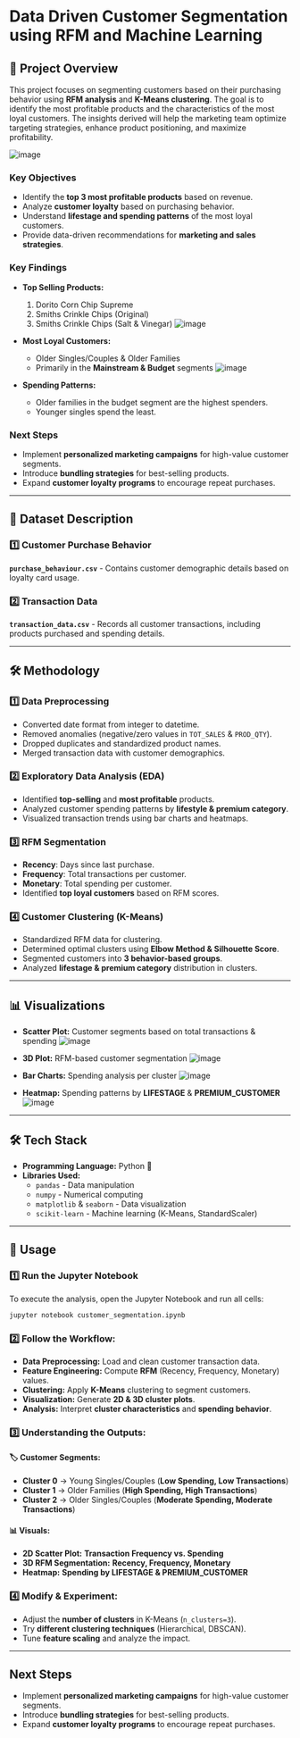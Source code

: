 # Data Driven Customer Segmentation using RFM and Machine Learning

## 📌 Project Overview
This project focuses on segmenting customers based on their purchasing behavior using **RFM analysis** and **K-Means clustering**. The goal is to identify the most profitable products and the characteristics of the most loyal customers. The insights derived will help the marketing team optimize targeting strategies, enhance product positioning, and maximize profitability.  

![image](https://github.com/user-attachments/assets/bea3051b-ee6e-401c-a2e9-8e603417e710)

### **Key Objectives**  
- Identify the **top 3 most profitable products** based on revenue.  
- Analyze **customer loyalty** based on purchasing behavior.  
- Understand **lifestage and spending patterns** of the most loyal customers.  
- Provide data-driven recommendations for **marketing and sales strategies**.  

### **Key Findings**  
- **Top Selling Products:**  
  1. Dorito Corn Chip Supreme  
  2. Smiths Crinkle Chips (Original)  
  3. Smiths Crinkle Chips (Salt & Vinegar)
![image](https://github.com/user-attachments/assets/fc145b4a-a034-49f0-b4eb-26d5b363a04f)

- **Most Loyal Customers:**  
  - Older Singles/Couples & Older Families  
  - Primarily in the **Mainstream & Budget** segments
![image](https://github.com/user-attachments/assets/08019875-bdd8-4184-802d-32a92c024c47)

- **Spending Patterns:**  
  - Older families in the budget segment are the highest spenders.  
  - Younger singles spend the least.  

### **Next Steps**
- Implement **personalized marketing campaigns** for high-value customer segments.  
- Introduce **bundling strategies** for best-selling products.  
- Expand **customer loyalty programs** to encourage repeat purchases.

---

## 📂 Dataset Description  

### 1️⃣ Customer Purchase Behavior 
**`purchase_behaviour.csv`** - Contains customer demographic details based on loyalty card usage.  

### 2️⃣ Transaction Data
**`transaction_data.csv`** - Records all customer transactions, including products purchased and spending details.  

---

## 🛠️ Methodology  

### 1️⃣ Data Preprocessing  
- Converted date format from integer to datetime.  
- Removed anomalies (negative/zero values in `TOT_SALES` & `PROD_QTY`).  
- Dropped duplicates and standardized product names.  
- Merged transaction data with customer demographics.  

### 2️⃣ Exploratory Data Analysis (EDA)  
- Identified **top-selling** and **most profitable** products.  
- Analyzed customer spending patterns by **lifestyle & premium category**.  
- Visualized transaction trends using bar charts and heatmaps.  

### 3️⃣ RFM Segmentation  
- **Recency**: Days since last purchase.  
- **Frequency**: Total transactions per customer.  
- **Monetary**: Total spending per customer.  
- Identified **top loyal customers** based on RFM scores.  

### 4️⃣ Customer Clustering (K-Means)  
- Standardized RFM data for clustering.  
- Determined optimal clusters using **Elbow Method & Silhouette Score**.  
- Segmented customers into **3 behavior-based groups**.  
- Analyzed **lifestage & premium category** distribution in clusters.  

--- 

## 📊 Visualizations
- **Scatter Plot:** Customer segments based on total transactions & spending
  ![image](https://github.com/user-attachments/assets/00e92661-4ed5-4084-b7e9-fe2f5ab9a70b)

- **3D Plot:** RFM-based customer segmentation
  ![image](https://github.com/user-attachments/assets/5c5ef498-49ae-413a-b622-1343c019ba84)

- **Bar Charts:** Spending analysis per cluster
  ![image](https://github.com/user-attachments/assets/194c4969-914f-43ba-972e-a8356fe22bb5)

- **Heatmap:** Spending patterns by **LIFESTAGE** & **PREMIUM_CUSTOMER**
  ![image](https://github.com/user-attachments/assets/6fa94d7f-9a96-484d-9185-5c0527f9b5a6)

---

## 🛠️ Tech Stack
- **Programming Language:** Python 🐍  
- **Libraries Used:**
  - `pandas` - Data manipulation  
  - `numpy` - Numerical computing  
  - `matplotlib` & `seaborn` - Data visualization  
  - `scikit-learn` - Machine learning (K-Means, StandardScaler)

---

## 📌 Usage

### 1️⃣ Run the Jupyter Notebook
To execute the analysis, open the Jupyter Notebook and run all cells:  
```sh
jupyter notebook customer_segmentation.ipynb
```

### 2️⃣ Follow the Workflow:  
- **Data Preprocessing:** Load and clean customer transaction data.  
- **Feature Engineering:** Compute **RFM** (Recency, Frequency, Monetary) values.  
- **Clustering:** Apply **K-Means** clustering to segment customers.  
- **Visualization:** Generate **2D & 3D cluster plots**.  
- **Analysis:** Interpret **cluster characteristics** and **spending behavior**.  

### 3️⃣ Understanding the Outputs:  

#### 🏷️ **Customer Segments:**  
- **Cluster 0** → Young Singles/Couples (**Low Spending, Low Transactions**)  
- **Cluster 1** → Older Families (**High Spending, High Transactions**)  
- **Cluster 2** → Older Singles/Couples (**Moderate Spending, Moderate Transactions**)  

#### 📊 **Visuals:**  
- **2D Scatter Plot:** **Transaction Frequency vs. Spending**  
- **3D RFM Segmentation:** **Recency, Frequency, Monetary**  
- **Heatmap:** **Spending by LIFESTAGE & PREMIUM_CUSTOMER**  

### 4️⃣ Modify & Experiment:  
- Adjust the **number of clusters** in K-Means (`n_clusters=3`).  
- Try **different clustering techniques** (Hierarchical, DBSCAN).  
- Tune **feature scaling** and analyze the impact.

---

## **Next Steps**  
- Implement **personalized marketing campaigns** for high-value customer segments.  
- Introduce **bundling strategies** for best-selling products.  
- Expand **customer loyalty programs** to encourage repeat purchases.  
